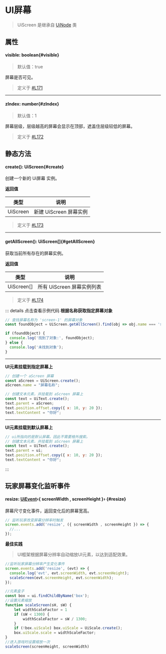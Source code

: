 <script setup>
import '/style.css'
</script>
# UI屏幕

> UiScreen 是继承自 [UiNode](/GameUI/UiNode) 类

## 属性

#### <font id="API" />visible<font id="Type">: boolean</font>{#visible}
> 默认值：true

屏幕是否可见。

> 定义于 [#L171](https://github.com/box3lab/arena_dts/blob/main/ClientAPI.d.ts#L171)

---

#### <font id="API" />zIndex<font id="Type">: number</font>{#zIndex}
> 默认值：1

屏幕层级，层级越高的屏幕会显示在顶部，遮盖住层级较低的屏幕。

> 定义于 [#L172](https://github.com/box3lab/arena_dts/blob/main/ClientAPI.d.ts#L172)



## 静态方法

#### <font id="API" />create()<font id="Type">: UiScreen</font>{#create} 
创建一个新的 Ui屏幕 实例。

**返回值**

| **类型** | **说明** |
| --- | --- |
| UiScreen | 新建 UiScreen 屏幕实例 |


> 定义于 [#L173](https://github.com/box3lab/arena_dts/blob/main/ClientAPI.d.ts#L173)

---
#### <font id="API" />getAllScreen()<font id="Type">: UiScreen[]</font>{#getAllScreen} 
获取当前所有存在的屏幕实例。

**返回值**

| **类型** | **说明** |
| --- | --- |
| UiScreen[] | 所有 UiScreen 屏幕实例列表 |


> 定义于 [#L174](https://github.com/box3lab/arena_dts/blob/main/ClientAPI.d.ts#L174)


::: details 点击查看示例代码
**根据名称获取指定屏幕对象**
```javascript 
// 查找屏幕名称为 'screen-1' 的屏幕对象
const foundObject = UiScreen.getAllScreen().find(obj => obj.name === 'screen-1');

if (foundObject) {
  console.log('找到了对象:', foundObject);
} else {
  console.log('未找到对象');
}
```

---
**UI元素挂载到指定屏幕上**
```javascript 
// 创建一个 aScreen 屏幕
const aScreen = UiScreen.create();
aScreen.name = "屏幕名称";

// 创建文本元素，并挂载到 aScreen 屏幕上
const text = UiText.create();
text.parent = aScreen;
text.position.offset.copy({ x: 10, y: 20 });
text.textContent = "你好";
```

---
**UI元素挂载到默认屏幕上**
```javascript 
// ui所指向的是默认屏幕。因此不需要格外搜索。
// 创建文本元素，并挂载到 aScreen 屏幕上
const text = UiText.create();
text.parent = ui;
text.position.offset.copy({ x: 10, y: 20 });
text.textContent = "你好";
```
:::



## 玩家屏幕变化监听事件

#### <font id="API" />resize<font id="Type">: [UiEvent](/GameUI/UiEvent)‹{ screenWidth , screenHeight }›</font>   {#resize}

屏幕尺寸变化事件，返回变化后的屏幕宽高。

```javascript 
// 监听玩家改变屏幕分辨率时触发
screen.events.add('resize', ({ screenWidth , screenHeight }) => {
  //...
});
```

**最佳实践**
> UI框架根据屏幕分辨率自动缩放UI元素，以达到适配效果。

```javascript 
//监听玩家屏幕分辨率产生变化事件
screen.events.add('resize', (evt) => {
  console.log('evt', evt.screenWidth, evt.screenHeight);
  scaleScreen(evt.screenHeight, evt.screenWidth);
});

//元素盒子
const box = ui.findChildByName('box');
//设置元素缩放
function scaleScreen(sH, sW) {
    let widthScaleFactor = 1
    if (sW < 1300) {
        widthScaleFactor = sW / 1300;
    }
    if (!box.uiScale) box.uiScale = UiScale.create();
    box.uiScale.scale = widthScaleFactor;
}
//进入游戏时设置缩放一次
scaleScreen(screenHeight, screenWidth)
```